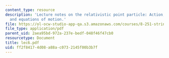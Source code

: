 ```yaml
---
content_type: resource
description: 'Lecture notes on the relativistic point particle: Action, reparametrizations,
  and equations of motion.'
file: https://ol-ocw-studio-app-qa.s3.amazonaws.com/courses/8-251-string-theory-for-undergraduates-spring-2007/ff2f84174d08a88ac0732145f00b3b7f_lec6.pdf
file_type: application/pdf
parent_uid: 2aea95bd-972a-237e-bedf-048f46f47cb0
resourcetype: Document
title: lec6.pdf
uid: ff2f8417-4d08-a88a-c073-2145f00b3b7f
---
```

